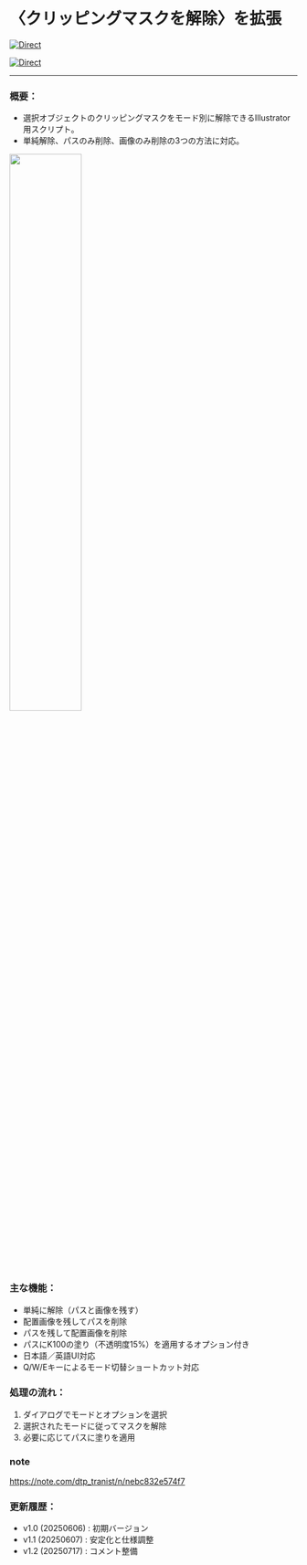 # 〈クリッピングマスクを解除〉を拡張

[![Direct](https://img.shields.io/badge/Direct%20Link-ReleaseClipMask.jsx-ffcc00.svg)](https://github.com/swwwitch/illustrator-scripts/blob/master/jsx/mask/ReleaseClipMask.jsx)

[![Direct](https://img.shields.io/badge/Back%20to%20home-All%20scripts-cccccc.svg)](https://github.com/swwwitch/illustrator-scripts/blob/master/README.md)

---


### 概要：

- 選択オブジェクトのクリッピングマスクをモード別に解除できるIllustrator用スクリプト。
- 単純解除、パスのみ削除、画像のみ削除の3つの方法に対応。

<img alt="" src="https://www.dtp-transit.jp/images/ss-548-530-72-20250713-080827.png" width="50%" />

### 主な機能：

- 単純に解除（パスと画像を残す）
- 配置画像を残してパスを削除
- パスを残して配置画像を削除
- パスにK100の塗り（不透明度15%）を適用するオプション付き
- 日本語／英語UI対応
- Q/W/Eキーによるモード切替ショートカット対応

### 処理の流れ：

1. ダイアログでモードとオプションを選択
2. 選択されたモードに従ってマスクを解除
3. 必要に応じてパスに塗りを適用

### note

https://note.com/dtp_tranist/n/nebc832e574f7

### 更新履歴：

- v1.0 (20250606) : 初期バージョン
- v1.1 (20250607) : 安定化と仕様調整
- v1.2 (20250717) : コメント整備